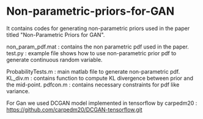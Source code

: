 # Non-parametric-priors-for-GAN
It contains codes for generating non-parametric priors used in the paper titled "Non-Parametric Priors for GAN".

non_param_pdf.mat : contains the non parametric pdf used in the paper.
test.py : example file shows how to use non-parametric prior pdf to generate continuous random variable.

ProbabilityTests.m : main matlab file to generate non-parametric pdf.
KL_div.m : contains function to compute KL divergence between prior and the mid-point.
pdfcon.m : contains necessary constraints for pdf like variance.


For Gan we used DCGAN model implemented in tensorflow by carpedm20 : https://github.com/carpedm20/DCGAN-tensorflow.git



